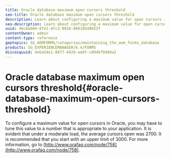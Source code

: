```yaml
---
title: Oracle database maximum open cursors threshold
seo-title: Oracle database maximum open cursors threshold
description: Learn about configuring a maximum value for open cursors in Oracle.
seo-description: Learn about configuring a maximum value for open cursors in Oracle.
uuid: 46c8a604-07e1-4fc3-9816-86918d48653f
contentOwner: admin
content-type: reference
geptopics: SG_AEMFORMS/categories/maintaining_the_aem_forms_database
products: SG_EXPERIENCEMANAGER/6.4/FORMS
discoiquuid: 4eba54e1-8877-4426-ae6f-c094bf0d8da2
---
```


# Oracle database maximum open cursors threshold{#oracle-database-maximum-open-cursors-threshold}

To configure a maximum value for open cursors in Oracle, you may have to tune this value to a number that is appropriate to your application. It is evident that under a moderate load, the average cursors open was 2700. It is recommended that you start with an upper limit of 3000. For more information, go to [http://www.orafaq.com/node/758](http://www.orafaq.com/node/758).
